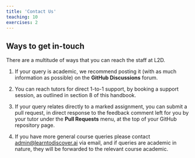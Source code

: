 ```yaml
---
title: 'Contact Us'
teaching: 10
exercises: 2
---
```



## Ways to get in-touch

There are a multitude of ways that you can reach the staff at L2D.  
 
1. If your query is academic, we recommend posting it (with as much information as possible) on the **GitHub Discussions** forum.  

2. You can reach tutors for direct 1-to-1 support, by booking a support session, as outlined in section 8 of this handbook. 

3. If your query relates directly to a marked assignment, you can submit a pull request, in direct response to the feedback comment left for you by your tutor under the **Pull Requests** menu, at the top of your GitHub repository page. 

4. If you have more general course queries please contact admin@learntodiscover.ai via email, and if queries are academic in nature, they will be forwarded to the relevant course academic.  
 